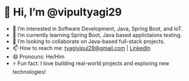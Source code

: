 # 👋 Hi, I’m @vipultyagi29
- 👀 I’m interested in Software Development, Java, Spring Boot, and IoT.
- 🌱 I’m currently learning Spring Boot, Java based applictaions testing.
- 💞️ I’m looking to collaborate on Java-based full-stack projects.
- 📫 How to reach me: tyagivipul29@gmail.com | [LinkedIn](https://www.linkedin.com/in/vipul-tyagi-730b64288)
- 😄 Pronouns: He/Him
- ⚡ Fun fact: I love building real-world projects and exploring new technologies!
